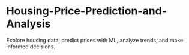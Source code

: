# Housing-Price-Prediction-and-Analysis
Explore housing data, predict prices with ML, analyze trends, and make informed decisions.

